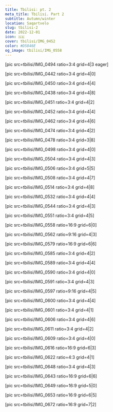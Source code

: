 ```yaml
---
title: Tbilisi: pt. 2
meta_title: Tbilisi. Part 2
subtitle: Autumn/winter
location: Saqartvelo
slug: tbilisi-2
date: 2022-12-01
icon: 🇬🇪
cover: tbilisi/IMG_0452
color: #D5846E
og_image: tbilisi/IMG_0558
---
```


[pic src=tbilisi/IMG_0494 ratio=3:4 grid=4|3 eager]

[pic src=tbilisi/IMG_0442 ratio=3:4 grid=4|0]

[pic src=tbilisi/IMG_0450 ratio=3:4 grid=4|4]

[pic src=tbilisi/IMG_0438 ratio=3:4 grid=4|8]

[pic src=tbilisi/IMG_0451 ratio=3:4 grid=4|2]

[pic src=tbilisi/IMG_0452 ratio=3:4 grid=4|4]

[pic src=tbilisi/IMG_0462 ratio=3:4 grid=4|6]

[pic src=tbilisi/IMG_0474 ratio=3:4 grid=4|2]

[pic src=tbilisi/IMG_0478 ratio=3:4 grid=3|8]

[pic src=tbilisi/IMG_0498 ratio=3:4 grid=4|0]

[pic src=tbilisi/IMG_0504 ratio=3:4 grid=4|3]

[pic src=tbilisi/IMG_0506 ratio=3:4 grid=5|5]

[pic src=tbilisi/IMG_0508 ratio=3:4 grid=4|7]

[pic src=tbilisi/IMG_0514 ratio=3:4 grid=4|8]

[pic src=tbilisi/IMG_0532 ratio=3:4 grid=4|4]

[pic src=tbilisi/IMG_0544 ratio=3:4 grid=4|3]

[pic src=tbilisi/IMG_0551 ratio=3:4 grid=4|5]

[pic src=tbilisi/IMG_0558 ratio=16:9 grid=6|0]

[pic src=tbilisi/IMG_0562 ratio=9:16 grid=4|3]

[pic src=tbilisi/IMG_0579 ratio=16:9 grid=6|6]

[pic src=tbilisi/IMG_0585 ratio=3:4 grid=4|2]

[pic src=tbilisi/IMG_0589 ratio=3:4 grid=4|4]

[pic src=tbilisi/IMG_0590 ratio=3:4 grid=4|0]

[pic src=tbilisi/IMG_0591 ratio=3:4 grid=4|3]

[pic src=tbilisi/IMG_0597 ratio=9:16 grid=4|5]

[pic src=tbilisi/IMG_0600 ratio=3:4 grid=4|4]

[pic src=tbilisi/IMG_0601 ratio=3:4 grid=4|1]

[pic src=tbilisi/IMG_0606 ratio=3:4 grid=4|6]

[pic src=tbilisi/IMG_0611 ratio=3:4 grid=4|2]

[pic src=tbilisi/IMG_0609 ratio=3:4 grid=4|0]

[pic src=tbilisi/IMG_0616 ratio=16:9 grid=6|3]

[pic src=tbilisi/IMG_0622 ratio=4:3 grid=4|1]

[pic src=tbilisi/IMG_0648 ratio=3:4 grid=4|3]

[pic src=tbilisi/IMG_0643 ratio=16:9 grid=6|6]

[pic src=tbilisi/IMG_0649 ratio=16:9 grid=5|0]

[pic src=tbilisi/IMG_0653 ratio=16:9 grid=6|5]

[pic src=tbilisi/IMG_0672 ratio=16:9 grid=7|2]

